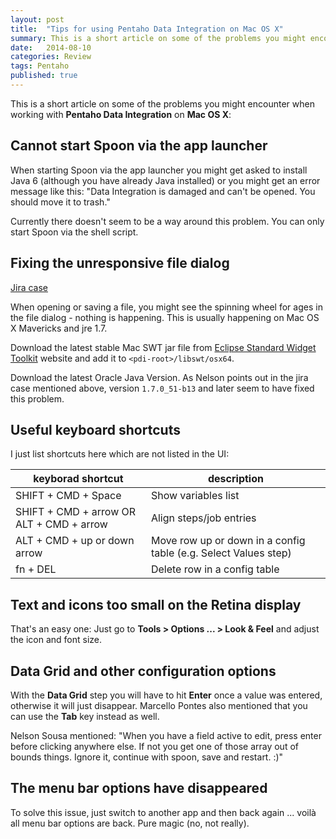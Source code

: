 ```yaml
---
layout: post
title:  "Tips for using Pentaho Data Integration on Mac OS X"
summary: This is a short article on some of the problems you might encounter when working with Pentaho Data Integration on Mac OS X
date:   2014-08-10
categories: Review
tags: Pentaho
published: true
---
```


This is a short article on some of the problems you might encounter when working with **Pentaho Data Integration** on **Mac OS X**:

## Cannot start Spoon via the app launcher

When starting Spoon via the app launcher you might get asked to install Java 6 (although you have already Java installed) or you might get an error message like this: "Data Integration is damaged and can't be opened. You should move it to trash."

Currently there doesn't seem to be a way around this problem. You can only start Spoon via the shell script.

## Fixing the unresponsive file dialog

[Jira case](http://jira.pentaho.com/browse/PDI-12824)

When opening or saving a file, you might see the spinning wheel for ages in the file dialog - nothing is happening. This is usually happening on Mac OS X Mavericks and jre 1.7.

Download the latest stable Mac SWT jar file from [Eclipse Standard Widget Toolkit](http://www.eclipse.org/swt/) website and add it to `<pdi-root>/libswt/osx64`.

Download the latest Oracle Java Version. As Nelson points out in the jira case mentioned above, version `1.7.0_51-b13` and later seem to have fixed this problem.

## Useful keyboard shortcuts

I just list shortcuts here which are not listed in the UI:

keyborad shortcut | description
------------------|------------
SHIFT + CMD + Space | Show variables list
SHIFT + CMD + arrow OR ALT + CMD + arrow | Align steps/job entries
ALT + CMD + up or down arrow | Move row up or down in a config table (e.g. Select Values step)
fn + DEL | Delete row in a config table

## Text and icons too small on the Retina display

That's an easy one: Just go to **Tools > Options ... > Look & Feel** and adjust the icon and font size.

## Data Grid and other configuration options

With the **Data Grid** step you will have to hit **Enter** once a value was entered, otherwise it will just disappear. Marcello Pontes also mentioned that you can use the **Tab** key instead as well.

Nelson Sousa mentioned: "When you have a field active to edit, press enter before clicking anywhere else. If not you get one of those array out of bounds things. Ignore it, continue with spoon, save and restart. :)"

## The menu bar options have disappeared

To solve this issue, just switch to another app and then back again ... voilà all menu bar options are back. Pure magic (no, not really).

